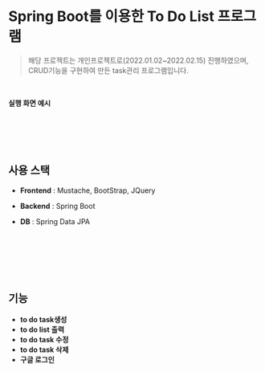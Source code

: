 # Spring Boot를 이용한 To Do List 프로그램
> 해당 프로젝트는 개인프로젝트로(2022.01.02~2022.02.15) 진행하였으며, CRUD기능을 구현하여 만든 task관리 프로그램입니다.

<br>

**실행 화면 예시**

<img>


<br/><br/><br/>

## 사용 스택
  
- **Frontend** : Mustache, BootStrap, JQuery
- **Backend** : Spring Boot
- **DB** : Spring Data JPA
 
  
  
  
  <br/><br/><br/><br/><br/>
  
  
  
  
  
## 기능

- **to do task생성**
- **to do list 출력**
- **to do task 수정**
- **to do task 삭제**
- **구글 로그인**
